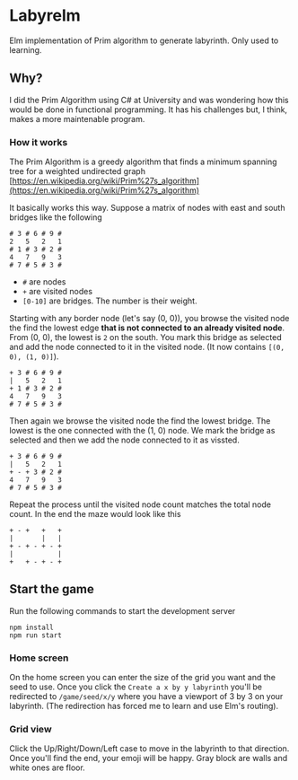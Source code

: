 # Labyrelm

Elm implementation of Prim algorithm to generate labyrinth. Only used to learning.

## Why?

I did the Prim Algorithm using C# at University and was wondering how this would be done in functional programming. It has his challenges but, I think, makes a more maintenable program.

### How it works

The Prim Algorithm is a greedy algorithm that finds a minimum spanning tree for a weighted undirected graph [https://en.wikipedia.org/wiki/Prim%27s_algorithm](https://en.wikipedia.org/wiki/Prim%27s_algorithm)

It basically works this way. Suppose a matrix of nodes with east and south bridges like the following

```
# 3 # 6 # 9 #
2   5   2   1
# 1 # 3 # 2 #
4   7   9   3
# 7 # 5 # 3 #
```

- `#` are nodes
- `+` are visited nodes
- `[0-10]` are bridges. The number is their weight.

Starting with any border node (let's say (0, 0)), you browse the visited node the find the lowest edge **that is not connected to an already visited node**. From (0, 0), the lowest is `2` on the south. You mark this bridge as selected and add the node connected to it in the visited node. (It now contains `[(0, 0), (1, 0)]`).

```
+ 3 # 6 # 9 #
|   5   2   1
+ 1 # 3 # 2 #
4   7   9   3
# 7 # 5 # 3 #
```

Then again we browse the visited node the find the lowest bridge. The lowest is the one connected with the (1, 0) node. We mark the bridge as selected and then we add the node connected to it as vissted.


```
+ 3 # 6 # 9 #
|   5   2   1
+ - + 3 # 2 #
4   7   9   3
# 7 # 5 # 3 #
```

Repeat the process until the visited node count matches the total node count. In the end the maze would look like this


```
+ - +   +   +
|       |   |
+ - + - + - +
|           |
+   + - + - +
```


## Start the game

Run the following commands to start the development server

```
npm install
npm run start
```

### Home screen

On the home screen you can enter the size of the grid you want and the seed to use. Once you click the `Create a x by y labyrinth` you'll be redirected to `/game/seed/x/y` where you have a viewport of 3 by 3 on your labyrinth. (The redirection has forced me to learn and use Elm's routing).

### Grid view

Click the Up/Right/Down/Left case to move in the labyrinth to that direction. Once you'll find the end, your emoji will be happy. Gray block are walls and white ones are floor.
